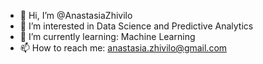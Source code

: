 - 👋 Hi, I’m @AnastasiaZhivilo
- 👀 I’m interested in Data Science and Predictive Analytics
- 🌱 I’m currently learning: Machine Learning
- 📫 How to reach me: anastasia.zhivilo@gmail.com
